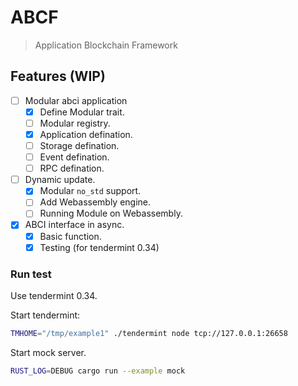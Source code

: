 # ABCF

> Application Blockchain Framework

## Features (WIP)

- [ ] Modular abci application
  - [X] Define Modular trait.
  - [ ] Modular registry.
  - [X] Application defination.
  - [ ] Storage defination.
  - [ ] Event defination.
  - [ ] RPC defination.
- [ ] Dynamic update.
  - [X] Modular `no_std` support.
  - [ ] Add Webassembly engine.
  - [ ] Running Module on Webassembly.
- [X] ABCI interface in async.
  - [X] Basic function.
  - [X] Testing (for tendermint 0.34)

### Run test

Use tendermint 0.34.

Start tendermint:

``` bash
TMHOME="/tmp/example1" ./tendermint node tcp://127.0.0.1:26658
```

Start mock server.

``` bash
RUST_LOG=DEBUG cargo run --example mock
```


